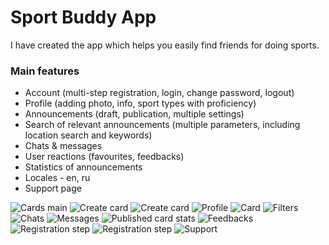 # Sport Buddy App
I have created the app which helps you easily find friends for doing sports.

### Main features
* Account (multi-step registration, login, change password, logout)
* Profile (adding photo, info, sport types with proficiency)
* Announcements (draft, publication, multiple settings)
* Search of relevant announcements (multiple parameters, including location search and keywords)
* Chats & messages
* User reactions (favourites, feedbacks)
* Statistics of announcements
* Locales - en, ru
* Support page

![Cards main](img/_001.jpeg) 
![Create card](img/_002.jpeg)
![Create card](img/_003.jpeg)
![Profile](img/_004.jpeg)
![Card](img/_005.jpeg)
![Filters](img/_006.jpeg)
![Chats](img/_007.jpeg)
![Messages](img/_008.jpeg)
![Published card stats](img/_009.jpeg)
![Feedbacks](img/_010.jpeg)
![Registration step](img/_011.jpeg)
![Registration step](img/_012.jpeg)
![Support](img/_013.jpeg)


